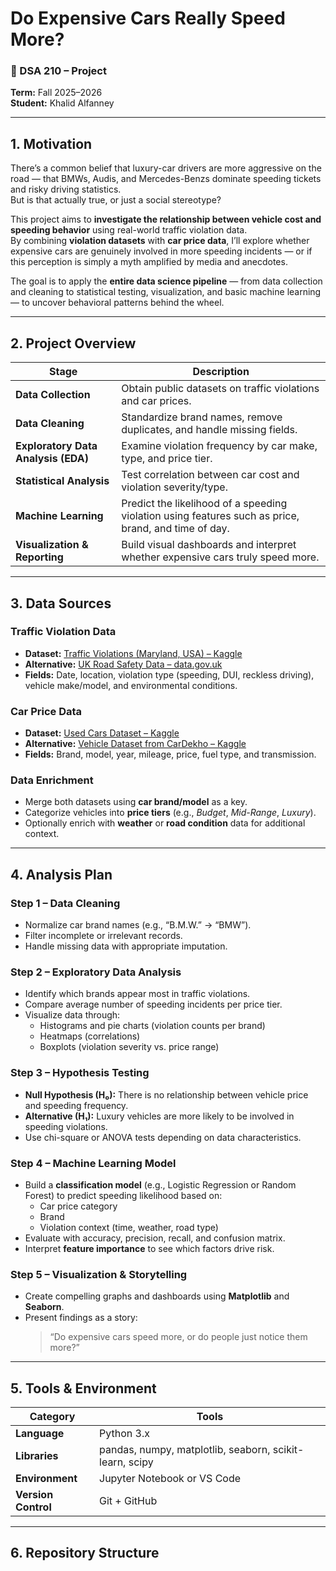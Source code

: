 # Do Expensive Cars Really Speed More?

### 🧾 DSA 210 – Project
**Term:** Fall 2025–2026  
**Student:** Khalid Alfanney

---

## 1. Motivation

There’s a common belief that luxury-car drivers are more aggressive on the road — that BMWs, Audis, and Mercedes-Benzs dominate speeding tickets and risky driving statistics.  
But is that actually true, or just a social stereotype?

This project aims to **investigate the relationship between vehicle cost and speeding behavior** using real-world traffic violation data.  
By combining **violation datasets** with **car price data**, I’ll explore whether expensive cars are genuinely involved in more speeding incidents — or if this perception is simply a myth amplified by media and anecdotes.

The goal is to apply the **entire data science pipeline** — from data collection and cleaning to statistical testing, visualization, and basic machine learning — to uncover behavioral patterns behind the wheel.

---

## 2. Project Overview

| Stage | Description |
|--------|--------------|
| **Data Collection** | Obtain public datasets on traffic violations and car prices. |
| **Data Cleaning** | Standardize brand names, remove duplicates, and handle missing fields. |
| **Exploratory Data Analysis (EDA)** | Examine violation frequency by car make, type, and price tier. |
| **Statistical Analysis** | Test correlation between car cost and violation severity/type. |
| **Machine Learning** | Predict the likelihood of a speeding violation using features such as price, brand, and time of day. |
| **Visualization & Reporting** | Build visual dashboards and interpret whether expensive cars truly speed more. |

---

## 3. Data Sources

### Traffic Violation Data
- **Dataset:** [Traffic Violations (Maryland, USA) – Kaggle](https://www.kaggle.com/datasets/awaiskaggler/traffic-violations-in-maryland)  
- **Alternative:** [UK Road Safety Data – data.gov.uk](https://data.gov.uk/dataset/road-safety-data)  
- **Fields:** Date, location, violation type (speeding, DUI, reckless driving), vehicle make/model, and environmental conditions.

### Car Price Data
- **Dataset:** [Used Cars Dataset – Kaggle](https://www.kaggle.com/datasets/austinreese/craigslist-carstrucks-data)  
- **Alternative:** [Vehicle Dataset from CarDekho – Kaggle](https://www.kaggle.com/datasets/nehalbirla/vehicle-dataset-from-cardekho)  
- **Fields:** Brand, model, year, mileage, price, fuel type, and transmission.

### Data Enrichment
- Merge both datasets using **car brand/model** as a key.  
- Categorize vehicles into **price tiers** (e.g., *Budget*, *Mid-Range*, *Luxury*).  
- Optionally enrich with **weather** or **road condition** data for additional context.

---

## 4. Analysis Plan

### Step 1 – Data Cleaning
- Normalize car brand names (e.g., “B.M.W.” → “BMW”).  
- Filter incomplete or irrelevant records.  
- Handle missing data with appropriate imputation.

### Step 2 – Exploratory Data Analysis
- Identify which brands appear most in traffic violations.  
- Compare average number of speeding incidents per price tier.  
- Visualize data through:
  - Histograms and pie charts (violation counts per brand)
  - Heatmaps (correlations)
  - Boxplots (violation severity vs. price range)

### Step 3 – Hypothesis Testing
- **Null Hypothesis (H₀):** There is no relationship between vehicle price and speeding frequency.  
- **Alternative (H₁):** Luxury vehicles are more likely to be involved in speeding violations.  
- Use chi-square or ANOVA tests depending on data characteristics.

### Step 4 – Machine Learning Model
- Build a **classification model** (e.g., Logistic Regression or Random Forest) to predict speeding likelihood based on:
  - Car price category  
  - Brand  
  - Violation context (time, weather, road type)
- Evaluate with accuracy, precision, recall, and confusion matrix.
- Interpret **feature importance** to see which factors drive risk.

### Step 5 – Visualization & Storytelling
- Create compelling graphs and dashboards using **Matplotlib** and **Seaborn**.  
- Present findings as a story:
  > “Do expensive cars speed more, or do people just notice them more?”

---

## 5. Tools & Environment

| Category | Tools |
|-----------|-------|
| **Language** | Python 3.x |
| **Libraries** | pandas, numpy, matplotlib, seaborn, scikit-learn, scipy |
| **Environment** | Jupyter Notebook or VS Code |
| **Version Control** | Git + GitHub |

---

## 6. Repository Structure

